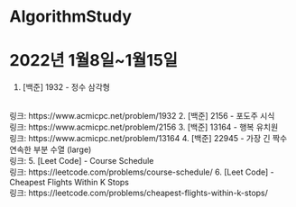 # AlgorithmStudy

# 2022년 1월8일~1월15일

1. [백준] 1932 - 정수 삼각형
  <br>
  링크: https://www.acmicpc.net/problem/1932
2. [백준] 2156 - 포도주 시식
  <br>
  링크: https://www.acmicpc.net/problem/2156
3. [백준] 13164 - 행복 유치원
  <br>
  링크: https://www.acmicpc.net/problem/13164
4. [백준] 22945 - 가장 긴 짝수 연속한 부분 수열 (large)
  <br>
  링크: 
5. [Leet Code] - Course Schedule
  <br>
  링크: https://leetcode.com/problems/course-schedule/
6. [Leet Code] - Cheapest Flights Within K Stops
  <br>
  링크: https://leetcode.com/problems/cheapest-flights-within-k-stops/
